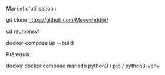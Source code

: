 Manuel d'utilisation :

git clone https://github.com/Meeeehddiiii/

cd reunionsv1

docker-compose up –-build

Prérequis:

docker
docker compose
mariadb
python3 / pip / python3-venv
